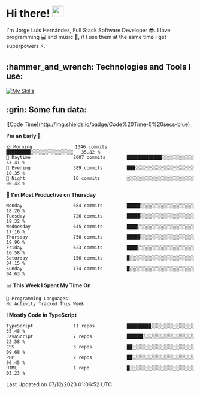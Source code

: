 <h1 align="left">
 <abc>
  <br>Hi there! <img src="https://user-images.githubusercontent.com/42378118/110234147-e3259600-7f4e-11eb-95be-0c4047144dea.gif" width="30"><br>
 </abc>
</h1>

I'm Jorge Luis Hernández, Full Stack Software Developer :sunglasses:. I love programming :computer: and music :musical_score:, if I use them at the same time I get superpowers :zap:. 


<h2 align="left">:hammer_and_wrench: Technologies and Tools I use:</h2>

[![My Skills](https://skillicons.dev/icons?i=js,ts,html,css,py,vue,react,next,nest,postgres,mysql)](https://skillicons.dev)

<h2 align="left">:grin: Some fun data:</h2>
<!--START_SECTION:waka-->
![Code Time](http://img.shields.io/badge/Code%20Time-0%20secs-blue)

**I'm an Early 🐤** 

```text
🌞 Morning                1346 commits        █████████░░░░░░░░░░░░░░░░   35.82 % 
🌆 Daytime                2007 commits        █████████████░░░░░░░░░░░░   53.41 % 
🌃 Evening                389 commits         ███░░░░░░░░░░░░░░░░░░░░░░   10.35 % 
🌙 Night                  16 commits          ░░░░░░░░░░░░░░░░░░░░░░░░░   00.43 % 
```
📅 **I'm Most Productive on Thursday** 

```text
Monday                   684 commits         █████░░░░░░░░░░░░░░░░░░░░   18.20 % 
Tuesday                  726 commits         █████░░░░░░░░░░░░░░░░░░░░   19.32 % 
Wednesday                645 commits         ████░░░░░░░░░░░░░░░░░░░░░   17.16 % 
Thursday                 750 commits         █████░░░░░░░░░░░░░░░░░░░░   19.96 % 
Friday                   623 commits         ████░░░░░░░░░░░░░░░░░░░░░   16.58 % 
Saturday                 156 commits         █░░░░░░░░░░░░░░░░░░░░░░░░   04.15 % 
Sunday                   174 commits         █░░░░░░░░░░░░░░░░░░░░░░░░   04.63 % 
```


📊 **This Week I Spent My Time On** 

```text
💬 Programming Languages: 
No Activity Tracked This Week
```

**I Mostly Code in TypeScript** 

```text
TypeScript               11 repos            █████████░░░░░░░░░░░░░░░░   35.48 % 
JavaScript               7 repos             ██████░░░░░░░░░░░░░░░░░░░   22.58 % 
CSS                      3 repos             ██░░░░░░░░░░░░░░░░░░░░░░░   09.68 % 
PHP                      2 repos             ██░░░░░░░░░░░░░░░░░░░░░░░   06.45 % 
HTML                     1 repo              █░░░░░░░░░░░░░░░░░░░░░░░░   03.23 % 
```




 Last Updated on 07/12/2023 01:06:52 UTC
<!--END_SECTION:waka-->
